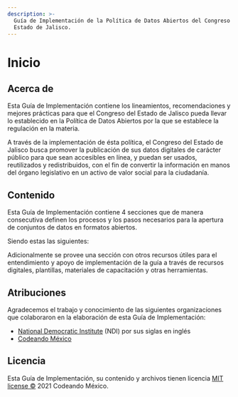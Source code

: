 ```yaml
---
description: >-
  Guía de Implementación de la Política de Datos Abiertos del Congreso del
  Estado de Jalisco.
---
```


# Inicio

## Acerca de

Esta Guía de Implementación contiene los lineamientos, recomendaciones y mejores prácticas para que el Congreso del Estado de Jalisco pueda llevar lo establecido en la Política de Datos Abiertos por la que se establece la regulación en la materia.

A través de la implementación de ésta política, el Congreso del Estado de Jalisco busca promover la publicación de sus datos digitales de carácter público para que sean accesibles en línea, y puedan ser usados, reutilizados y redistribuidos, con el fin de convertir la información en manos del órgano legislativo en un activo de valor social para la ciudadanía.

## Contenido

Esta Guía de Implementación contiene 4 secciones que de manera consecutiva definen los procesos y los pasos necesarios para la apertura de conjuntos de datos en formatos abiertos.

Siendo estas las siguientes:

Adicionalmente se provee una sección con otros recursos útiles para el entendimiento y apoyo de implementación de la guía a través de recursos digitales, plantillas, materiales de capacitación y otras herramientas.

## Atribuciones

Agradecemos el trabajo y conocimiento de las siguientes organizaciones que colaboraron en la elaboración de esta Guía de Implementación:

* [National Democratic Institute](https://www.ndi.org/) \(NDI\) por sus siglas en inglés
* [Codeando México](http://www.codeandomexico.org/)

## Licencia

Esta Guía de Implementación, su contenido y archivos tienen licencia [MIT license ©](https://es.wikipedia.org/wiki/Licencia_MIT#:~:text=La%20licencia%20MIT%20es%20una,%2C%20Massachusetts%20Institute%20of%20Technology%29.) 2021 Codeando México.

